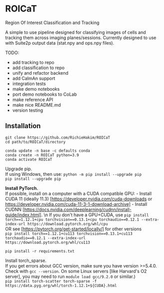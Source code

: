 # ROICaT
Region Of Interest Classification and Tracking

A simple to use pipeline designed for classifying images of cells and tracking them across imaging planes/sessions.
Currently designed to use with Suite2p output data (stat.npy and ops.npy files).

TODO:
- add tracking to repo
- add classification to repo
- unify and refactor backend
- add CaImAn support
- integration tests
- make demo notebooks
- port demo notebooks to CoLab
- make reference API
- make nice README.md
- version testing



Installation
------------

`git clone https://github.com/RichieHakim/ROICaT` \
`cd path/to/ROICaT/directory`

`conda update -n base -c defaults conda` \
`conda create -n ROICaT python=3.9` \
`conda activate ROICaT` 

Upgrade pip. \
If using Windows, then use: `python -m pip install --upgrade pip` \
`pip install --upgrade pip`

**Install PyTorch.**<br>
If possible, install on a computer with a CUDA compatible GPU: 
    - Install CUDA 11 (ideally 11.3) [https://developer.nvidia.com/cuda-downloads or https://developer.nvidia.com/cuda-11-3-1-download-archive] 
    - Install CUDNN [https://docs.nvidia.com/deeplearning/cudnn/install-guide/index.html]. \n
If you don't have a GPU+CUDA, use `pip install torch==1.12.1+cpu torchvision==0.13.1+cpu torchaudio==0.12.1 --extra-index-url https://download.pytorch.org/whl/cpu` \
OR see [https://pytorch.org/get-started/locally/] for other versions \
`pip install torch==1.12.1+cu113 torchvision==0.13.1+cu113 torchaudio==0.12.1 --extra-index-url https://download.pytorch.org/whl/cu113`

`pip install -r requirements.txt`

Install torch_sparse. \
If you get errors about GCC version, make sure you have version >=5.4.0. Check with `gcc --version`. On some Linux servers [like Harvard's O2 server], you may need to run `module load gcc/9.2.0` or similar.) \
`pip install torch-scatter torch-sparse -f https://data.pyg.org/whl/torch-1.12.1+${CUDA}.html`
```